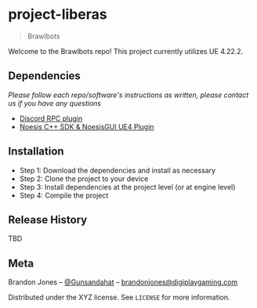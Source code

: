 # project-liberas
> Brawlbots


Welcome to the Brawlbots repo! This project currently utilizes UE 4.22.2.



## Dependencies
_Please follow each repo/software's instructions as written, please contact us if you have any questions_
* [Discord RPC plugin](https://github.com/discordapp/discord-rpc)
* [Noesis C++ SDK & NoesisGUI UE4 Plugin](https://www.noesisengine.com/developers/downloads.php)



## Installation
* Step 1: Download the dependencies and install as necessary
* Step 2: Clone the project to your device
* Step 3: Install dependencies at the project level (or at engine level)
* Step 4: Compile the project


## Release History

TBD

## Meta

Brandon Jones – [@Gunsandahat](https://twitter.com/Gunsandahat) – brandonjones@digiplaygaming.com

Distributed under the XYZ license. See ``LICENSE`` for more information.
